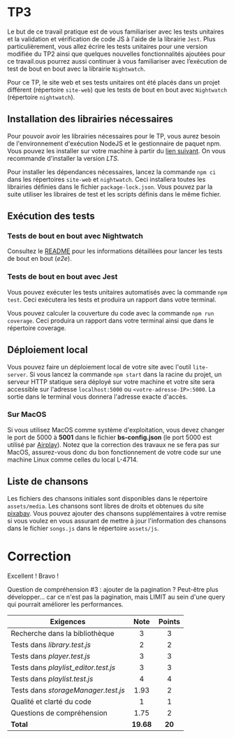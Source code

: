 # TP3

Le but de ce travail pratique est de vous familiariser avec les tests unitaires et la validation et vérification de code JS à l'aide de la librairie `Jest`. Plus particulièrement, vous allez écrire les tests unitaires pour une version modifiée du TP2 ainsi que quelques nouvelles fonctionnalités ajoutées pour ce travail.ous pourrez aussi continuer à vous familiariser avec l’exécution de test de bout en bout avec la librairie `Nightwatch`.

Pour ce TP, le site web et ses tests unitaires ont été placés dans un projet différent (répertoire `site-web`) que les tests de bout en bout avec `Nightwatch` (répertoire `nightwatch`).

## Installation des librairies nécessaires

Pour pouvoir avoir les librairies nécessaires pour le TP, vous aurez besoin de l'environnement d'exécution NodeJS et le gestionnaire de paquet npm. Vous pouvez les installer sur votre machine à partir du [lien suivant](https://nodejs.org/en/download/). On vous recommande d'installer la version _LTS_.

Pour installer les dépendances nécessaires, lancez la commande `npm ci` dans les répertoires `site-web` et `nightwatch`. Ceci installera toutes les librairies définies dans le fichier `package-lock.json`. Vous pouvez par la suite utiliser les libraires de test et les scripts définis dans le même fichier.

## Exécution des tests

### Tests de bout en bout avec Nightwatch

Consultez le [README](./nightwatch/README.MD) pour les informations détaillées pour lancer les tests de bout en bout (_e2e_).

### Tests de bout en bout avec Jest

Vous pouvez exécuter les tests unitaires automatisés avec la commande `npm test`. Ceci exécutera les tests et produira un rapport dans votre terminal.

Vous pouvez calculer la couverture du code avec la commande `npm run coverage`. Ceci produira un rapport dans votre terminal ainsi que dans le répertoire coverage.

## Déploiement local

Vous pouvez faire un déploiement local de votre site avec l'outil `lite-server`. Si vous lancez la commande `npm start` dans la racine du projet, un serveur HTTP statique sera déployé sur votre machine et votre site sera accessible sur l'adresse `localhost:5000` ou `<votre-adresse-IP>:5000`. La sortie dans le terminal vous donnera l'adresse exacte d'accès.

### Sur MacOS

Si vous utilisez MacOS comme système d'exploitation, vous devez changer le port de 5000 à **5001** dans le fichier **bs-config.json** (le port 5000 est utilisé par [Airplay](https://developer.apple.com/forums/thread/682332)).
Notez que la correction des travaux ne se fera pas sur MacOS, assurez-vous donc du bon fonctionnement de votre code sur une machine Linux comme celles du local L-4714.

## Liste de chansons

Les fichiers des chansons initiales sont disponibles dans le répertoire `assets/media`. Les chansons sont libres de droits et obtenues du site [pixabay](https://pixabay.com/music/). Vous pouvez ajouter des chansons supplémentaires à votre remise si vous voulez en vous assurant de mettre à jour l'information des chansons dans le fichier `songs.js` dans le répertoire `assets/js`.

# Correction

Excellent ! Bravo !

Question de compréhension #3 : ajouter de la pagination ? Peut-être plus développer... car ce n'est pas la pagination, mais LIMIT au sein d'une query qui pourrait améliorer les performances.

| **Exigences**                                     | **Note** | **Points** |
| ------------------------------------------------- | :------: | :--------: |
| Recherche dans la bibliothèque                    |    3     |     3      |
| Tests dans _library.test.js_                      |    2     |     2      |
| Tests dans _player.test.js_                       |    3     |     3      |
| Tests dans _playlist\_editor.test.js_             |    3     |     3      |
| Tests dans _playlist.test.js_                     |    4     |     4      |
| Tests dans _storageManager.test.js_               |    1.93     |     2      |
| Qualité et clarté du code                         |    1     |     1      |
| Questions de compréhension                        |    1.75     |     2      |
| **Total**                                         | **19.68**    |   **20**   |